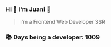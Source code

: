 ### Hi 👋 I&#39;m Juani 🦁

> I&#39;m a Frontend Web Developer SSR

### 📚 Days being a developer: 1009
